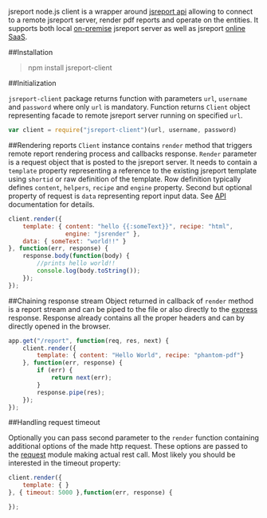 jsreport node.js client is a wrapper around [jsreport api](http://jsreport.net/learn/api) allowing to connect to a remote jsreport server, render pdf reports and operate on the entities. It supports both local [on-premise](http://jsreport.net/on-prem) jsreport server as well as jsreport [online SaaS](http://jsreport.net/online).

##Installation
> npm install jsreport-client

##Initialization

`jsreport-client` package returns function with parameters `url`, `username` and `password` where only `url` is mandatory. Function returns `Client` object representing facade to remote jsreport server running on specified `url`.

```js
var client = require("jsreport-client")(url, username, password)
```

##Rendering reports
`Client` instance contains `render` method that triggers remote report rendering process and callbacks response. `Render` parameter is a request object that is posted to the jsreport server. It needs to contain a `template` property representing a reference to the existing jsreport template using `shortid` or raw definition of the template. Row definition typically defines `content`, `helpers`, `recipe` and `engine` property. Second but optional property of request is `data` representing report input data. See [API](http://jsreport.net/learn/api) documentation for details.

```js
client.render({
	template: { content: "hello {{:someText}}", recipe: "html",
				engine: "jsrender" },
	data: { someText: "world!!" }
}, function(err, response) {
	response.body(function(body) {
		//prints hello world!!
		console.log(body.toString());
	});
});
```

##Chaining response stream
Object returned in callback of `render` method is a report stream and can be piped to the file or also directly to the [express](http://expressjs.com) response. Response already contains all the proper headers and can by directly opened in the browser.
```js
app.get("/report", function(req, res, next) {
    client.render({
        template: { content: "Hello World", recipe: "phantom-pdf"}
    }, function(err, response) {
        if (err) {
            return next(err);
        }
        response.pipe(res);
    });
});
```

##Handling request timeout

Optionally you can pass second parameter to the `render` function containing additional options of the made http request. These options are passed to the [request](https://github.com/request/request) module making actual rest call.  Most likely you should be interested in the timeout property:

```js
client.render({
	template: { }	
}, { timeout: 5000 },function(err, response) {

});
```

